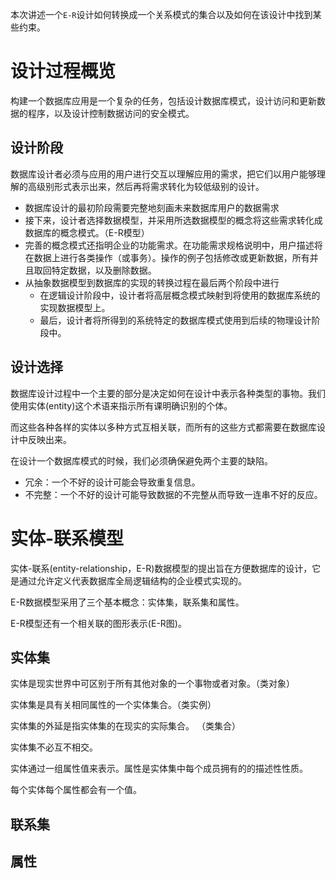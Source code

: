 本次讲述一个`E-R`设计如何转换成一个关系模式的集合以及如何在该设计中找到某些约束。

# 设计过程概览

构建一个数据库应用是一个复杂的任务，包括设计数据库模式，设计访问和更新数据的程序，以及设计控制数据访问的安全模式。

## 设计阶段

数据库设计者必须与应用的用户进行交互以理解应用的需求，把它们以用户能够理解的高级别形式表示出来，然后再将需求转化为较低级别的设计。

*   数据库设计的最初阶段需要完整地刻画未来数据库用户的数据需求
*   接下来，设计者选择数据模型，并采用所选数据模型的概念将这些需求转化成数据库的概念模式。（E-R模型）
*   完善的概念模式还指明企业的功能需求。在功能需求规格说明中，用户描述将在数据上进行各类操作（或事务）。操作的例子包括修改或更新数据，所有并且取回特定数据，以及删除数据。
*   从抽象数据模型到数据库的实现的转换过程在最后两个阶段中进行
    *   在逻辑设计阶段中，设计者将高层概念模式映射到将使用的数据库系统的实现数据模型上。
    *   最后，设计者将所得到的系统特定的数据库模式使用到后续的物理设计阶段中。

## 设计选择

数据库设计过程中一个主要的部分是决定如何在设计中表示各种类型的事物。我们使用实体(entity)这个术语来指示所有课明确识别的个体。

而这些各种各样的实体以多种方式互相关联，而所有的这些方式都需要在数据库设计中反映出来。

在设计一个数据库模式的时候，我们必须确保避免两个主要的缺陷。

*   冗余：一个不好的设计可能会导致重复信息。
*   不完整：一个不好的设计可能导致数据的不完整从而导致一连串不好的反应。

# 实体-联系模型

实体-联系(entity-relationship，E-R)数据模型的提出旨在方便数据库的设计，它是通过允许定义代表数据库全局逻辑结构的企业模式实现的。

E-R数据模型采用了三个基本概念：实体集，联系集和属性。

E-R模型还有一个相关联的图形表示(E-R图)。

## 实体集

实体是现实世界中可区别于所有其他对象的一个事物或者对象。（类对象）

实体集是具有关相同属性的一个实体集合。（类实例）

实体集的外延是指实体集的在现实的实际集合。 （类集合）

实体集不必互不相交。

实体通过一组属性值来表示。属性是实体集中每个成员拥有的的描述性性质。

每个实体每个属性都会有一个值。

## 联系集



## 属性

